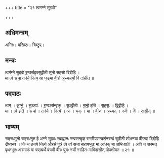 +++
title = "२१ त्वमग्ने सुहवो"

+++
## अधिमन्त्रम्
अग्निः। वसिष्ठः। त्रिष्टुप्।

## मन्त्रः
त्वम॑ग्ने सु॒हवो॑ र॒ण्वसं॑दृक्सुदी॒ती सू॑नो सहसो दिदीहि ।  
मा त्वे सचा॒ तन॑ये॒ नित्य॒ आ ध॒ङ्मा वी॒रो अ॒स्मन्नर्यो॒ वि दा॑सीत् ॥

## पदपाठः
त्वम् । अ॒ग्ने॒ । सु॒ऽहवः॑ । र॒ण्वऽस॑न्दृक् । सु॒ऽदी॒ती । सू॒नो॒ इति॑ । स॒ह॒सः॒ । दि॒दी॒हि॒ ।  
मा । त्वे इति॑ । सचा॑ । तन॑ये । नित्ये॑ । आ । ध॒क् । मा । वी॒रः । अ॒स्मत् । नर्यः॑ । वि । दा॒सी॒त् ॥

## भाष्यम्
सहसःसूनो सहसःसुत हे अग्ने सुहवः स्वाह्वानः रण्वसन्दृक् रमणीयसन्दर्शनस्त्वं सुदीती शोभनया दीप्त्या दिदीहि दीप्यस्व । किं च तनये नित्ये औरसे पुत्रे त्वे त्वं सचा सहायभूतः मा आधक् मा अभिधाक्षीः । अपि च अस्मत् पृथग्भूतः अस्माकं वा षष्ठ्यर्थे पंचमी वीरः पुत्रः नर्यो नरहितः माविदासीत् मोपक्षीयत ॥ २१ ॥